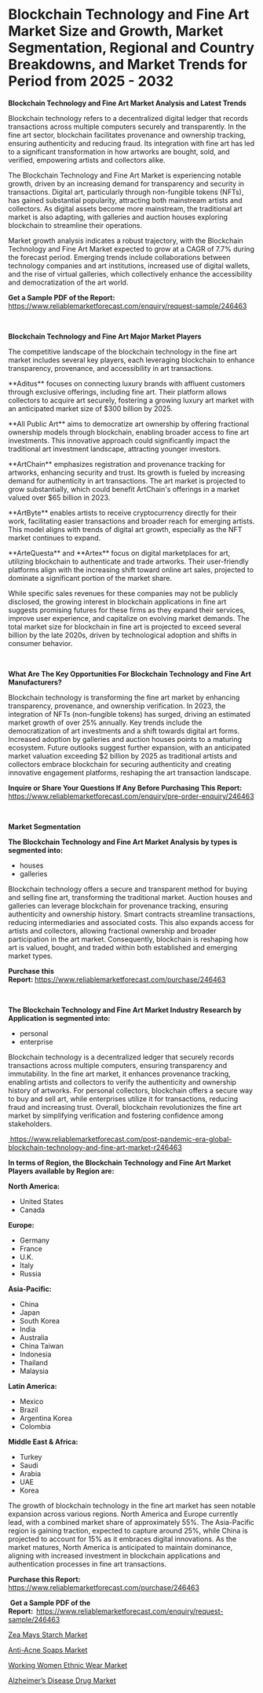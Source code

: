 <p><h1>Blockchain Technology and Fine Art Market Size and Growth, Market Segmentation, Regional and Country Breakdowns, and Market Trends for Period from 2025 -  2032</h1></p><p><strong>Blockchain Technology and Fine Art Market Analysis and Latest Trends</strong></p>
<p><p>Blockchain technology refers to a decentralized digital ledger that records transactions across multiple computers securely and transparently. In the fine art sector, blockchain facilitates provenance and ownership tracking, ensuring authenticity and reducing fraud. Its integration with fine art has led to a significant transformation in how artworks are bought, sold, and verified, empowering artists and collectors alike.</p><p>The Blockchain Technology and Fine Art Market is experiencing notable growth, driven by an increasing demand for transparency and security in transactions. Digital art, particularly through non-fungible tokens (NFTs), has gained substantial popularity, attracting both mainstream artists and collectors. As digital assets become more mainstream, the traditional art market is also adapting, with galleries and auction houses exploring blockchain to streamline their operations.</p><p>Market growth analysis indicates a robust trajectory, with the Blockchain Technology and Fine Art Market expected to grow at a CAGR of 7.7% during the forecast period. Emerging trends include collaborations between technology companies and art institutions, increased use of digital wallets, and the rise of virtual galleries, which collectively enhance the accessibility and democratization of the art world.</p></p>
<p><strong>Get a Sample PDF of the Report:&nbsp;</strong> <a href="https://www.reliablemarketforecast.com/enquiry/request-sample/246463?utm_campaign=1197&utm_medium=2&utm_source=Github&utm_content=ia&utm_term=30032025&utm_id=blockchain-technology-and-fine-art">https://www.reliablemarketforecast.com/enquiry/request-sample/246463</a></p>
<p>&nbsp;</p>
<p><strong>Blockchain Technology and Fine Art Major Market Players</strong></p>
<p><p>The competitive landscape of the blockchain technology in the fine art market includes several key players, each leveraging blockchain to enhance transparency, provenance, and accessibility in art transactions. </p><p>**Aditus** focuses on connecting luxury brands with affluent customers through exclusive offerings, including fine art. Their platform allows collectors to acquire art securely, fostering a growing luxury art market with an anticipated market size of $300 billion by 2025.</p><p>**All Public Art** aims to democratize art ownership by offering fractional ownership models through blockchain, enabling broader access to fine art investments. This innovative approach could significantly impact the traditional art investment landscape, attracting younger investors.</p><p>**ArtChain** emphasizes registration and provenance tracking for artworks, enhancing security and trust. Its growth is fueled by increasing demand for authenticity in art transactions. The art market is projected to grow substantially, which could benefit ArtChain's offerings in a market valued over $65 billion in 2023.</p><p>**ArtByte** enables artists to receive cryptocurrency directly for their work, facilitating easier transactions and broader reach for emerging artists. This model aligns with trends of digital art growth, especially as the NFT market continues to expand.</p><p>**ArteQuesta** and **Artex** focus on digital marketplaces for art, utilizing blockchain to authenticate and trade artworks. Their user-friendly platforms align with the increasing shift toward online art sales, projected to dominate a significant portion of the market share.</p><p>While specific sales revenues for these companies may not be publicly disclosed, the growing interest in blockchain applications in fine art suggests promising futures for these firms as they expand their services, improve user experience, and capitalize on evolving market demands. The total market size for blockchain in fine art is projected to exceed several billion by the late 2020s, driven by technological adoption and shifts in consumer behavior.</p></p>
<p>&nbsp;</p>
<p><strong>What Are The Key Opportunities For Blockchain Technology and Fine Art Manufacturers?</strong></p>
<p><p>Blockchain technology is transforming the fine art market by enhancing transparency, provenance, and ownership verification. In 2023, the integration of NFTs (non-fungible tokens) has surged, driving an estimated market growth of over 25% annually. Key trends include the democratization of art investments and a shift towards digital art forms. Increased adoption by galleries and auction houses points to a maturing ecosystem. Future outlooks suggest further expansion, with an anticipated market valuation exceeding $2 billion by 2025 as traditional artists and collectors embrace blockchain for securing authenticity and creating innovative engagement platforms, reshaping the art transaction landscape.</p></p>
<p><strong>Inquire or Share Your Questions If Any Before Purchasing This Report:</strong> <a href="https://www.reliablemarketforecast.com/enquiry/pre-order-enquiry/246463?utm_campaign=1197&utm_medium=2&utm_source=Github&utm_content=ia&utm_term=30032025&utm_id=blockchain-technology-and-fine-art">https://www.reliablemarketforecast.com/enquiry/pre-order-enquiry/246463</a></p>
<p>&nbsp;</p>
<p><strong>Market Segmentation</strong></p>
<p><strong>The Blockchain Technology and Fine Art Market Analysis by types is segmented into:</strong></p>
<p><ul><li>houses</li><li>galleries</li></ul></p>
<p><p>Blockchain technology offers a secure and transparent method for buying and selling fine art, transforming the traditional market. Auction houses and galleries can leverage blockchain for provenance tracking, ensuring authenticity and ownership history. Smart contracts streamline transactions, reducing intermediaries and associated costs. This also expands access for artists and collectors, allowing fractional ownership and broader participation in the art market. Consequently, blockchain is reshaping how art is valued, bought, and traded within both established and emerging market types.</p></p>
<p><strong>Purchase this Report:&nbsp;</strong><a href="https://www.reliablemarketforecast.com/purchase/246463?utm_campaign=1197&utm_medium=2&utm_source=Github&utm_content=ia&utm_term=30032025&utm_id=blockchain-technology-and-fine-art">https://www.reliablemarketforecast.com/purchase/246463</a></p>
<p>&nbsp;</p>
<p><strong>The Blockchain Technology and Fine Art Market Industry Research by Application is segmented into:</strong></p>
<p><ul><li>personal</li><li>enterprise</li></ul></p>
<p><p>Blockchain technology is a decentralized ledger that securely records transactions across multiple computers, ensuring transparency and immutability. In the fine art market, it enhances provenance tracking, enabling artists and collectors to verify the authenticity and ownership history of artworks. For personal collectors, blockchain offers a secure way to buy and sell art, while enterprises utilize it for transactions, reducing fraud and increasing trust. Overall, blockchain revolutionizes the fine art market by simplifying verification and fostering confidence among stakeholders.</p></p>
<p><a href="https://www.reliablemarketforecast.com/post-pandemic-era-global-blockchain-technology-and-fine-art-market-r246463?utm_campaign=1197&utm_medium=2&utm_source=Github&utm_content=ia&utm_term=30032025&utm_id=blockchain-technology-and-fine-art">&nbsp;https://www.reliablemarketforecast.com/post-pandemic-era-global-blockchain-technology-and-fine-art-market-r246463</a></p>
<p><strong>In terms of Region, the Blockchain Technology and Fine Art Market Players available by Region are:</strong></p>
<p>
    <p> <strong> North America: </strong>
        <ul>
            <li>United States</li>
            <li>Canada</li>
        </ul>
        </p> 
    <p> <strong> Europe: </strong>
        <ul>
            <li>Germany</li>
            <li>France</li>
            <li>U.K.</li>
            <li>Italy</li>
            <li>Russia</li>
        </ul>
        </p> 
    <p> <strong> Asia-Pacific: </strong>
        <ul>
            <li>China</li>
            <li>Japan</li>
            <li>South Korea</li>
            <li>India</li>
            <li>Australia</li>
            <li>China Taiwan</li>
            <li>Indonesia</li>
            <li>Thailand</li>
            <li>Malaysia</li>
        </ul>
        </p> 
    <p> <strong> Latin America: </strong>
        <ul>
            <li>Mexico</li>
            <li>Brazil</li>
            <li>Argentina Korea</li>
            <li>Colombia</li>
        </ul>
        </p> 
    <p> <strong> Middle East & Africa: </strong>
        <ul>
            <li>Turkey</li>
            <li>Saudi</li>
            <li>Arabia</li>
            <li>UAE</li>
            <li>Korea</li>
        </ul>
    </p>
    </p>
<p><p>The growth of blockchain technology in the fine art market has seen notable expansion across various regions. North America and Europe currently lead, with a combined market share of approximately 55%. The Asia-Pacific region is gaining traction, expected to capture around 25%, while China is projected to account for 15% as it embraces digital innovations. As the market matures, North America is anticipated to maintain dominance, aligning with increased investment in blockchain applications and authentication processes in fine art transactions.</p></p>
<p><strong>Purchase this Report: </strong><a href="https://www.reliablemarketforecast.com/purchase/246463?utm_campaign=1197&utm_medium=2&utm_source=Github&utm_content=ia&utm_term=30032025&utm_id=blockchain-technology-and-fine-art">https://www.reliablemarketforecast.com/purchase/246463</a></p>
<p>&nbsp;<strong>Get a Sample PDF of the Report:&nbsp;&nbsp;</strong><a href="https://www.reliablemarketforecast.com/enquiry/request-sample/246463?utm_campaign=1197&utm_medium=2&utm_source=Github&utm_content=ia&utm_term=30032025&utm_id=blockchain-technology-and-fine-art">https://www.reliablemarketforecast.com/enquiry/request-sample/246463</a></p>
<p><strong></strong></p>
<p><p><a href="https://github.com/sleeprudantf/Market-Research-Report-List-1/blob/main/zea-mays-starch-market.md?utm_campaign=1197&utm_medium=2&utm_source=Github&utm_content=ia&utm_term=30032025&utm_id=blockchain-technology-and-fine-art">Zea Mays Starch Market</a></p><p><a href="https://github.com/prosalinda88/Market-Research-Report-List-7/blob/main/anti-acne-soaps-market.md?utm_campaign=1197&utm_medium=2&utm_source=Github&utm_content=ia&utm_term=30032025&utm_id=blockchain-technology-and-fine-art">Anti-Acne Soaps Market</a></p><p><a href="https://github.com/kakeryttri0c/Market-Research-Report-List-1/blob/main/working-women-ethnic-wear-market.md?utm_campaign=1197&utm_medium=2&utm_source=Github&utm_content=ia&utm_term=30032025&utm_id=blockchain-technology-and-fine-art">Working Women Ethnic Wear Market</a></p><p><a href="https://github.com/BrandonBrown3773/Market-Research-Report-List-1/blob/main/alzheimers-disease-drug-market.md?utm_campaign=1197&utm_medium=2&utm_source=Github&utm_content=ia&utm_term=30032025&utm_id=blockchain-technology-and-fine-art">Alzheimer’s Disease Drug Market</a></p></p>